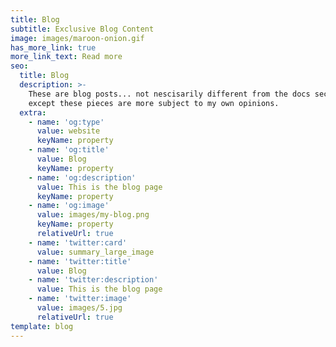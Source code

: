 ```yaml
---
title: Blog
subtitle: Exclusive Blog Content
image: images/maroon-onion.gif
has_more_link: true
more_link_text: Read more
seo:
  title: Blog
  description: >-
    These are blog posts... not nescisarily different from the docs section
    except these pieces are more subject to my own opinions.
  extra:
    - name: 'og:type'
      value: website
      keyName: property
    - name: 'og:title'
      value: Blog
      keyName: property
    - name: 'og:description'
      value: This is the blog page
      keyName: property
    - name: 'og:image'
      value: images/my-blog.png
      keyName: property
      relativeUrl: true
    - name: 'twitter:card'
      value: summary_large_image
    - name: 'twitter:title'
      value: Blog
    - name: 'twitter:description'
      value: This is the blog page
    - name: 'twitter:image'
      value: images/5.jpg
      relativeUrl: true
template: blog
---
```

